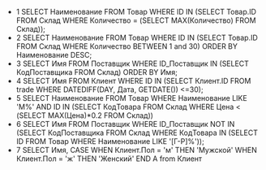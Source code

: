 


- 1
SELECT Наименование FROM Товар WHERE ID IN (SELECT Товар.ID FROM Склад WHERE Количество = (SELECT MAX(Количество) FROM Склад));
- 2
SELECT Наименование FROM Товар WHERE ID IN (SELECT Товар.ID FROM Склад WHERE Количество BETWEEN 1 and 30) ORDER BY Наименование DESC;
- 3
SELECT Имя FROM Поставщик WHERE ID_Поставщик IN (SELECT КодПоставщика FROM Склад) ORDER BY Имя;
- 4
SELECT Имя FROM Клиент WHERE ID IN (SELECT Клиент.ID FROM trade WHERE DATEDIFF(DAY, Дата, GETDATE()) <=30);
- 5
SELECT Наименование FROM Товар WHERE Наименование LIKE 'М%' AND ID IN (SELECT КодТовара FROM Склад WHERE Цена < (SELECT MAX(Цена)*0.2 FROM Склад))
- 6
SELECT Имя FROM Поставщик WHERE ID_Поставщик NOT IN (SELECT КодПоставщика FROM Склад WHERE КодТовара IN (SELECT ID FROM Товар WHERE Наименование LIKE '[Г-Р]%'));
- 7
SELECT Имя, CASE WHEN Клиент.Пол = 'м' THEN 'Мужской' WHEN Клиент.Пол = 'ж' THEN 'Женский' END A from Клиент
